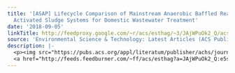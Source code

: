 ```yaml
---
title: '[ASAP] Lifecycle Comparison of Mainstream Anaerobic Baffled Reactor and Conventional
  Activated Sludge Systems for Domestic Wastewater Treatment'
date: '2018-09-05'
linkTitle: http://feedproxy.google.com/~r/acs/esthag/~3/JAjWPuOk2_Q/acs.est.7b06684
source: 'Environmental Science & Technology: Latest Articles (ACS Publications)'
description: |-
  <p><img src="https://pubs.acs.org/appl/literatum/publisher/achs/journals/content/esthag/0/esthag.ahead-of-print/acs.est.7b06684/20180905/images/medium/es-2017-06684t_0007.gif" alt="TOC Graphic"/></p><div><cite>Environmental Science & Technology</cite></div><div>DOI: 10.1021/acs.est.7b06684</div><div class="feedflare">
  <a href="http://feeds.feedburner.com/~ff/acs/esthag?a=JAjWPuOk2_Q:e5s-ECdis9g:yIl2AUoC8zA"><img src="http://feeds.feedburner.com/~ff/acs/esthag?d=yIl2AUoC8zA" border="0"></img></a>
---
```

